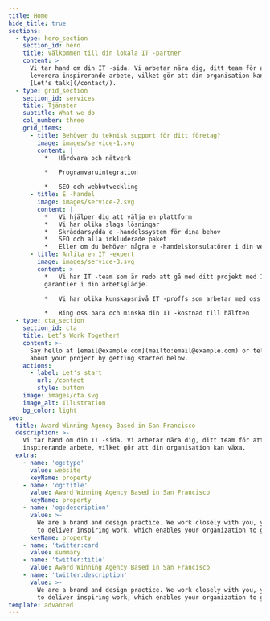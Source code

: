 ```yaml
---
title: Home
hide_title: true
sections:
  - type: hero_section
    section_id: hero
    title: Välkommen till din lokala IT -partner
    content: >
      Vi tar hand om din IT -sida. Vi arbetar nära dig, ditt team för att
      leverera inspirerande arbete, vilket gör att din organisation kan växa.
      [Let's talk](/contact/).
  - type: grid_section
    section_id: services
    title: Tjänster
    subtitle: What we do
    col_number: three
    grid_items:
      - title: Behöver du teknisk support för ditt företag?
        image: images/service-1.svg
        content: |
          *   Hårdvara och nätverk

          *   Programvaruintegration

          *   SEO och webbutveckling
      - title: E -handel
        image: images/service-2.svg
        content: |
          *   Vi hjälper dig att välja en plattform
          *   Vi har olika slags lösningar
          *   Skräddarsydda e -handelssystem för dina behov
          *   SEO och alla inkluderade paket
          *   Eller om du behöver några e -handelskonsulatörer i din verksamhet
      - title: Anlita en IT -expert
        image: images/service-3.svg
        content: >
          *   Vi har IT -team som är redo att gå med ditt projekt med 100
          garantier i din arbetsglädje.

          *   Vi har olika kunskapsnivå IT -proffs som arbetar med oss

          *   Ring oss bara och minska din IT -kostnad till hälften
  - type: cta_section
    section_id: cta
    title: Let’s Work Together!
    content: >-
      Say hello at [email@example.com](mailto:email@example.com) or tell us more
      about your project by getting started below.
    actions:
      - label: Let's start
        url: /contact
        style: button
    image: images/cta.svg
    image_alt: Illustration
    bg_color: light
seo:
  title: Award Winning Agency Based in San Francisco
  description: >-
    Vi tar hand om din IT -sida. Vi arbetar nära dig, ditt team för att leverera
    inspirerande arbete, vilket gör att din organisation kan växa.
  extra:
    - name: 'og:type'
      value: website
      keyName: property
    - name: 'og:title'
      value: Award Winning Agency Based in San Francisco
      keyName: property
    - name: 'og:description'
      value: >-
        We are a brand and design practice. We work closely with you, your team
        to deliver inspiring work, which enables your organization to grow.
      keyName: property
    - name: 'twitter:card'
      value: summary
    - name: 'twitter:title'
      value: Award Winning Agency Based in San Francisco
    - name: 'twitter:description'
      value: >-
        We are a brand and design practice. We work closely with you, your team
        to deliver inspiring work, which enables your organization to grow.
template: advanced
---
```

